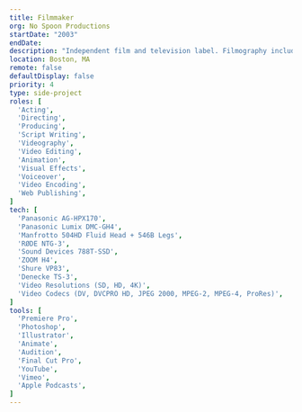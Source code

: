 ```yaml
---
title: Filmmaker
org: No Spoon Productions
startDate: "2003"
endDate: 
description: "Independent film and television label. Filmography includes “Twenty-One” (Short, 2007. Official Selection, Reel Teens USA Film Festival), “The Cost of Doing Business” (Short, 2014. Official Selection: Boston Underground Film Festival, Home Grown Shorts, Online New England Film Festival), “Hugh’s Vlog” (Web Series, 2016–Present), and “Entanglement” (Interactive Feature, pre-production)."
location: Boston, MA
remote: false
defaultDisplay: false
priority: 4
type: side-project
roles: [
  'Acting',
  'Directing',
  'Producing',
  'Script Writing',
  'Videography',
  'Video Editing',
  'Animation',
  'Visual Effects',
  'Voiceover',
  'Video Encoding',
  'Web Publishing',
]
tech: [
  'Panasonic AG-HPX170',
  'Panasonic Lumix DMC-GH4',
  'Manfrotto 504HD Fluid Head + 546B Legs',
  'RØDE	NTG-3',
  'Sound Devices 788T-SSD',
  'ZOOM H4',
  'Shure VP83',
  'Denecke TS-3',
  'Video Resolutions (SD, HD, 4K)',
  'Video Codecs (DV, DVCPRO HD, JPEG 2000, MPEG-2, MPEG-4, ProRes)',
]
tools: [
  'Premiere Pro',
  'Photoshop',
  'Illustrator',
  'Animate',
  'Audition',
  'Final Cut Pro',
  'YouTube',
  'Vimeo',
  'Apple Podcasts',
]
---
```


